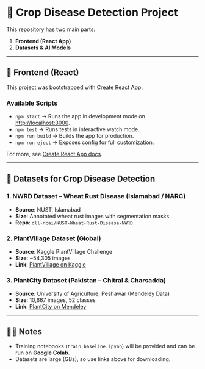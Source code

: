 # 🌱 Crop Disease Detection Project

This repository has two main parts:  
1. **Frontend (React App)**  
2. **Datasets & AI Models**

---

## 🚀 Frontend (React)
This project was bootstrapped with [Create React App](https://github.com/facebook/create-react-app).

### Available Scripts
- `npm start` → Runs the app in development mode on [http://localhost:3000](http://localhost:3000).  
- `npm test` → Runs tests in interactive watch mode.  
- `npm run build` → Builds the app for production.  
- `npm run eject` → Exposes config for full customization.  

For more, see [Create React App docs](https://facebook.github.io/create-react-app/docs/getting-started).

---

## 📂 Datasets for Crop Disease Detection

### 1. NWRD Dataset – Wheat Rust Disease (Islamabad / NARC)
- **Source**: NUST, Islamabad  
- **Size**: Annotated wheat rust images with segmentation masks  
- **Repo**: `dll-ncai/NUST-Wheat-Rust-Disease-NWRD`

### 2. PlantVillage Dataset (Global)
- **Source**: Kaggle PlantVillage Challenge  
- **Size**: ~54,305 images  
- **Link**: [PlantVillage on Kaggle](https://www.kaggle.com/datasets/emmarex/plantdisease)

### 3. PlantCity Dataset (Pakistan – Chitral & Charsadda)
- **Source**: University of Agriculture, Peshawar (Mendeley Data)  
- **Size**: 10,667 images, 52 classes  
- **Link**: [PlantCity on Mendeley](https://data.mendeley.com/datasets/tywbtsjrjv/1)

---

## 🧑‍💻 Notes
- Training notebooks (`train_baseline.ipynb`) will be provided and can be run on **Google Colab**.  
- Datasets are large (GBs), so use links above for downloading.  
